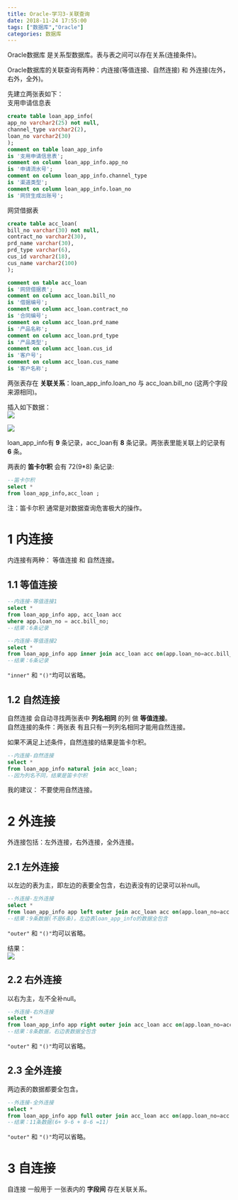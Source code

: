 ```yaml
---
title: Oracle-学习3-关联查询
date: 2018-11-24 17:55:00
tags: ["数据库","Oracle"]
categories: 数据库
---
```

Oracle数据库 是关系型数据库。表与表之间可以存在关系(连接条件)。  

Oracle数据库的关联查询有两种：内连接(等值连接、自然连接) 和 外连接(左外，右外，全外)。  

先建立两张表如下：  
支用申请信息表  
```sql
create table loan_app_info(
app_no varchar2(25) not null,
channel_type varchar2(2),
loan_no varchar2(30)
);
comment on table loan_app_info
is '支用申请信息表';
comment on column loan_app_info.app_no
is '申请流水号';
comment on column loan_app_info.channel_type
is '渠道类型';
comment on column loan_app_info.loan_no
is '网贷生成出账号';
```
网贷借据表  
```sql
create table acc_loan(
bill_no varchar(30) not null,
contract_no varchar2(30),
prd_name varchar(30),
prd_type varchar(6),
cus_id varchar2(18),
cus_name varchar2(100)
);

comment on table acc_loan
is '网贷借据表';
comment on column acc_loan.bill_no
is '借据编号';
comment on column acc_loan.contract_no
is '合同编号';
comment on column acc_loan.prd_name
is '产品名称';
comment on column acc_loan.prd_type
is '产品类型';
comment on column acc_loan.cus_id
is '客户号';
comment on column acc_loan.cus_name
is '客户名称';
```
两张表存在 **关联关系**：loan_app_info.loan_no 与 acc_loan.bill_no (这两个字段来源相同)。  

插入如下数据：  
![](https://mitre.oss-cn-hangzhou.aliyuncs.com/blog-2018-11/loan_app_info.png)  

![](https://mitre.oss-cn-hangzhou.aliyuncs.com/blog-2018-11/acc_loan.png)  

loan_app_info有 **9** 条记录，acc_loan有 **8** 条记录。两张表里能关联上的记录有 **6** 条。  

两表的 **笛卡尔积** 会有 72(9*8) 条记录:  
```sql
--笛卡尔积
select *
from loan_app_info,acc_loan ;
```
注：笛卡尔积 通常是对数据查询危害极大的操作。

# 1 内连接
内连接有两种： 等值连接 和 自然连接。  

## 1.1 等值连接
```sql
--内连接-等值连接1
select *
from loan_app_info app, acc_loan acc
where app.loan_no = acc.bill_no;
--结果：6条记录
```

```sql
--内连接-等值连接2
select *
from loan_app_info app inner join acc_loan acc on(app.loan_no=acc.bill_no);
--结果：6条记录
```
<code>"inner"</code> 和 <code>"()"</code>均可以省略。    

## 1.2 自然连接
自然连接 会自动寻找两张表中 **列名相同** 的列 做 **等值连接**。  
自然连接的条件：两张表 有且只有一列列名相同才能用自然连接。  

如果不满足上述条件，自然连接的结果是笛卡尔积。  

```sql
--内连接-自然连接
select *
from loan_app_info natural join acc_loan;
--因为列名不同，结果是笛卡尔积
```
我的建议： 不要使用自然连接。

# 2 外连接
外连接包括：左外连接，右外连接，全外连接。  

## 2.1 左外连接
以左边的表为主，即左边的表要全包含，右边表没有的记录可以补null。  
```sql
--外连接-左外连接
select *
from loan_app_info app left outer join acc_loan acc on(app.loan_no=acc.bill_no);
--结果：9条数据(不是6条)。左边表loan_app_info的数据全包含
```
<code>"outer"</code> 和 <code>"()"</code>均可以省略。  

结果：  
![](https://mitre.oss-cn-hangzhou.aliyuncs.com/blog-2018-11/2018-11-26_185254.png)  

## 2.2 右外连接  
以右为主，左不全补null。  
```sql
--外连接-右外连接
select *
from loan_app_info app right outer join acc_loan acc on(app.loan_no=acc.bill_no);
--结果：8条数据，右边表数据全包含
```
<code>"outer"</code> 和 <code>"()"</code>均可以省略。  

## 2.3 全外连接
两边表的数据都要全包含。  
```sql
--外连接-全外连接
select *
from loan_app_info app full outer join acc_loan acc on(app.loan_no=acc.bill_no);
--结果：11条数据(6+ 9-6 + 8-6 =11)
```
<code>"outer"</code> 和 <code>"()"</code>均可以省略。  

# 3 自连接
自连接 一般用于 一张表内的 **字段间** 存在关联关系。  
